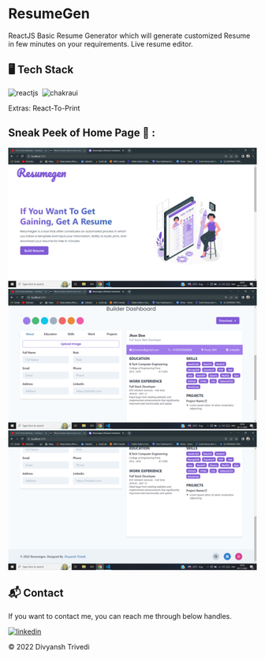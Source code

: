 # ResumeGen
ReactJS Basic Resume Generator which will generate customized Resume in few minutes on your requirements.
Live resume editor.
## 🖥️ Tech Stack

![reactjs](https://img.shields.io/badge/React-20232A?style=for-the-badge&logo=react&logoColor=61DAFB)&nbsp;
![chakraui](https://img.shields.io/badge/Chakra--UI-319795?style=for-the-badge&logo=chakra-ui&logoColor=white)&nbsp;

Extras: React-To-Print

## Sneak  Peek of Home Page 🙈 :
![](https://github.com/Divyansh6799/ResumeGen/blob/master/img/Screenshot%20(17).png)
![](https://github.com/Divyansh6799/ResumeGen/blob/master/img/Screenshot%20(18).png)
![](https://github.com/Divyansh6799/ResumeGen/blob/master/img/Screenshot%20(19).png)


<h2>📬 Contact</h2>

If you want to contact me, you can reach me through below handles.

[![linkedin](https://img.shields.io/badge/LinkedIn-0077B5?style=for-the-badge&logo=linkedin&logoColor=white)](https://www.linkedin.com/in/divyansh-trivedi-1551581bb/)

© 2022 Divyansh Trivedi

